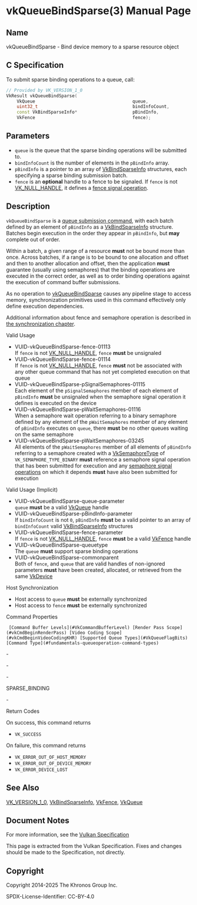 # vkQueueBindSparse(3) Manual Page

## Name

vkQueueBindSparse - Bind device memory to a sparse resource object



## [](#_c_specification)C Specification

To submit sparse binding operations to a queue, call:

```c++
// Provided by VK_VERSION_1_0
VkResult vkQueueBindSparse(
    VkQueue                                     queue,
    uint32_t                                    bindInfoCount,
    const VkBindSparseInfo*                     pBindInfo,
    VkFence                                     fence);
```

## [](#_parameters)Parameters

- `queue` is the queue that the sparse binding operations will be submitted to.
- `bindInfoCount` is the number of elements in the `pBindInfo` array.
- `pBindInfo` is a pointer to an array of [VkBindSparseInfo](https://registry.khronos.org/vulkan/specs/latest/man/html/VkBindSparseInfo.html) structures, each specifying a sparse binding submission batch.
- `fence` is an **optional** handle to a fence to be signaled. If `fence` is not [VK\_NULL\_HANDLE](https://registry.khronos.org/vulkan/specs/latest/man/html/VK_NULL_HANDLE.html), it defines a [fence signal operation](https://registry.khronos.org/vulkan/specs/latest/html/vkspec.html#synchronization-fences-signaling).

## [](#_description)Description

`vkQueueBindSparse` is a [queue submission command](https://registry.khronos.org/vulkan/specs/latest/html/vkspec.html#devsandqueues-submission), with each batch defined by an element of `pBindInfo` as a [VkBindSparseInfo](https://registry.khronos.org/vulkan/specs/latest/man/html/VkBindSparseInfo.html) structure. Batches begin execution in the order they appear in `pBindInfo`, but **may** complete out of order.

Within a batch, a given range of a resource **must** not be bound more than once. Across batches, if a range is to be bound to one allocation and offset and then to another allocation and offset, then the application **must** guarantee (usually using semaphores) that the binding operations are executed in the correct order, as well as to order binding operations against the execution of command buffer submissions.

As no operation to [vkQueueBindSparse](https://registry.khronos.org/vulkan/specs/latest/man/html/vkQueueBindSparse.html) causes any pipeline stage to access memory, synchronization primitives used in this command effectively only define execution dependencies.

Additional information about fence and semaphore operation is described in [the synchronization chapter](https://registry.khronos.org/vulkan/specs/latest/html/vkspec.html#synchronization).

Valid Usage

- [](#VUID-vkQueueBindSparse-fence-01113)VUID-vkQueueBindSparse-fence-01113  
  If `fence` is not [VK\_NULL\_HANDLE](https://registry.khronos.org/vulkan/specs/latest/man/html/VK_NULL_HANDLE.html), `fence` **must** be unsignaled
- [](#VUID-vkQueueBindSparse-fence-01114)VUID-vkQueueBindSparse-fence-01114  
  If `fence` is not [VK\_NULL\_HANDLE](https://registry.khronos.org/vulkan/specs/latest/man/html/VK_NULL_HANDLE.html), `fence` **must** not be associated with any other queue command that has not yet completed execution on that queue
- [](#VUID-vkQueueBindSparse-pSignalSemaphores-01115)VUID-vkQueueBindSparse-pSignalSemaphores-01115  
  Each element of the `pSignalSemaphores` member of each element of `pBindInfo` **must** be unsignaled when the semaphore signal operation it defines is executed on the device
- [](#VUID-vkQueueBindSparse-pWaitSemaphores-01116)VUID-vkQueueBindSparse-pWaitSemaphores-01116  
  When a semaphore wait operation referring to a binary semaphore defined by any element of the `pWaitSemaphores` member of any element of `pBindInfo` executes on `queue`, there **must** be no other queues waiting on the same semaphore
- [](#VUID-vkQueueBindSparse-pWaitSemaphores-03245)VUID-vkQueueBindSparse-pWaitSemaphores-03245  
  All elements of the `pWaitSemaphores` member of all elements of `pBindInfo` referring to a semaphore created with a [VkSemaphoreType](https://registry.khronos.org/vulkan/specs/latest/man/html/VkSemaphoreType.html) of `VK_SEMAPHORE_TYPE_BINARY` **must** reference a semaphore signal operation that has been submitted for execution and any [semaphore signal operations](https://registry.khronos.org/vulkan/specs/latest/html/vkspec.html#synchronization-semaphores-signaling) on which it depends **must** have also been submitted for execution

Valid Usage (Implicit)

- [](#VUID-vkQueueBindSparse-queue-parameter)VUID-vkQueueBindSparse-queue-parameter  
  `queue` **must** be a valid [VkQueue](https://registry.khronos.org/vulkan/specs/latest/man/html/VkQueue.html) handle
- [](#VUID-vkQueueBindSparse-pBindInfo-parameter)VUID-vkQueueBindSparse-pBindInfo-parameter  
  If `bindInfoCount` is not `0`, `pBindInfo` **must** be a valid pointer to an array of `bindInfoCount` valid [VkBindSparseInfo](https://registry.khronos.org/vulkan/specs/latest/man/html/VkBindSparseInfo.html) structures
- [](#VUID-vkQueueBindSparse-fence-parameter)VUID-vkQueueBindSparse-fence-parameter  
  If `fence` is not [VK\_NULL\_HANDLE](https://registry.khronos.org/vulkan/specs/latest/man/html/VK_NULL_HANDLE.html), `fence` **must** be a valid [VkFence](https://registry.khronos.org/vulkan/specs/latest/man/html/VkFence.html) handle
- [](#VUID-vkQueueBindSparse-queuetype)VUID-vkQueueBindSparse-queuetype  
  The `queue` **must** support sparse binding operations
- [](#VUID-vkQueueBindSparse-commonparent)VUID-vkQueueBindSparse-commonparent  
  Both of `fence`, and `queue` that are valid handles of non-ignored parameters **must** have been created, allocated, or retrieved from the same [VkDevice](https://registry.khronos.org/vulkan/specs/latest/man/html/VkDevice.html)

Host Synchronization

- Host access to `queue` **must** be externally synchronized
- Host access to `fence` **must** be externally synchronized

Command Properties

     [Command Buffer Levels](#VkCommandBufferLevel) [Render Pass Scope](#vkCmdBeginRenderPass) [Video Coding Scope](#vkCmdBeginVideoCodingKHR) [Supported Queue Types](#VkQueueFlagBits) [Command Type](#fundamentals-queueoperation-command-types)

\-

\-

\-

SPARSE\_BINDING

\-

Return Codes

On success, this command returns

- `VK_SUCCESS`

On failure, this command returns

- `VK_ERROR_OUT_OF_HOST_MEMORY`
- `VK_ERROR_OUT_OF_DEVICE_MEMORY`
- `VK_ERROR_DEVICE_LOST`

## [](#_see_also)See Also

[VK\_VERSION\_1\_0](https://registry.khronos.org/vulkan/specs/latest/man/html/VK_VERSION_1_0.html), [VkBindSparseInfo](https://registry.khronos.org/vulkan/specs/latest/man/html/VkBindSparseInfo.html), [VkFence](https://registry.khronos.org/vulkan/specs/latest/man/html/VkFence.html), [VkQueue](https://registry.khronos.org/vulkan/specs/latest/man/html/VkQueue.html)

## [](#_document_notes)Document Notes

For more information, see the [Vulkan Specification](https://registry.khronos.org/vulkan/specs/latest/html/vkspec.html#vkQueueBindSparse)

This page is extracted from the Vulkan Specification. Fixes and changes should be made to the Specification, not directly.

## [](#_copyright)Copyright

Copyright 2014-2025 The Khronos Group Inc.

SPDX-License-Identifier: CC-BY-4.0